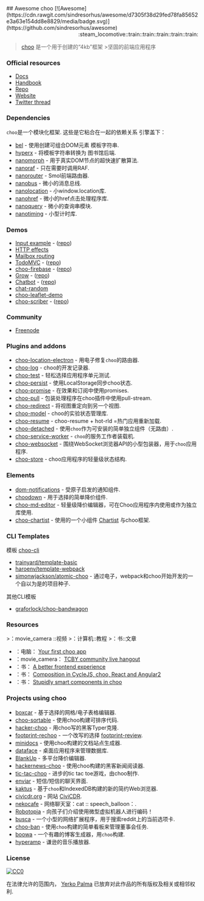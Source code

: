 <div class="github-widget" data-repo="choojs/awesome-choo"></div>
## Awesome choo [![Awesome](https://cdn.rawgit.com/sindresorhus/awesome/d7305f38d29fed78fa85652e3a63e154dd8e8829/media/badge.svg)](https://github.com/sindresorhus/awesome) <div align="right">:steam_locomotive::train::train::train::train::train:</div>

> [choo](https://choo.io/) 是一个用于创建的“4kb”框架
&gt;坚固的前端应用程序



### Official resources

- [Docs](https://github.com/yoshuawuyts/choo/blob/master/README.md)
- [Handbook](https://github.com/yoshuawuyts/choo-handbook)
- [Repo](https://github.com/yoshuawuyts/choo)
- [Website](https://choo.io/)
- [Twitter thread](https://twitter.com/yoshuawuyts/status/730087077803528193)

### Dependencies
 `choo`是一个模块化框架.  这些是它粘合在一起的依赖关系
引擎盖下：

- [bel](https://github.com/shama/bel) - 使用创建可组合DOM元素
  模板字符串.
- [hyperx](https://github.com/substack/hyperx) - 将模板字符串转换为
  图书馆后端.
- [nanomorph](https://github.com/choojs/nanomorph) - 用于真实DOM节点的超快速扩散算法.
- [nanoraf](https://github.com/yoshuawuyts/nanoraf) - 只在需要时调用RAF.
- [nanorouter](https://github.com/choojs/nanorouter) -  Smol前端路由器.
- [nanobus](https://github.com/choojs/nanobus) - 微小的消息总线.
- [nanolocation](https://github.com/choojs/nanolocation) - 小window.location库.
- [nanohref](https://github.com/choojs/nanohref) - 微小的href点击处理程序库.
- [nanoquery](https://github.com/choojs/nanoquery) - 微小的查询串模块.
- [nanotiming](https://github.com/choojs/nanotiming) - 小型计时库.

### Demos

- [Input example](http://requirebin.com/?gist=e589473373b3100a6ace29f7bbee3186) - ([repo](https://github.com/yoshuawuyts/choo/tree/master/examples/title))
- [HTTP effects](https://hyperdev.com/#!/project/fork-fang)
- [Mailbox routing](https://github.com/yoshuawuyts/choo/tree/master/examples/mailbox)
- [TodoMVC](http://shuheikagawa.com/todomvc-choo) - ([repo](https://github.com/shuhei/todomvc-choo))
- [choo-firebase](https://choo-firebase-2ec21.firebaseapp.com) - ([repo](https://github.com/mw222rs/choo-firebase))
- [Grow](https://grow.static.land) - ([repo](https://github.com/sethvincent/grow))
- [Chatbot](http://chootbot.herokuapp.com) - ([repo](https://github.com/plaey/chatbot))
- [chat-random](https://github.com/akiva/chat-random)
- [choo-leaflet-demo](https://github.com/timwis/choo-leaflet-demo)
- [choo-scriber](https://zhouhansen.github.io/choo-scriber) - ([repo](https://github.com/ZhouHansen/choo-scriber))

### Community

- [Freenode](https://webchat.freenode.net/?channels=choo)

### Plugins and addons

- [choo-location-electron](https://github.com/bcomnes/choo-location-electron) - 用电子修复`choo`的路由器.
- [choo-log](https://github.com/yoshuawuyts/choo-log) -  choo的开发记录器.
- [choo-test](https://github.com/mantoni/choo-test) - 轻松选择应用程序单元测试.
- [choo-persist](https://github.com/yoshuawuyts/choo-persist/) - 使用LocalStorage同步choo状态.
- [choo-promise](https://github.com/rahatarmanahmed/choo-promise) - 在效果和订阅中使用promises.
- [choo-pull](https://github.com/yoshuawuyts/choo-pull) - 包装处理程序在choo插件中使用pull-stream.
- [choo-redirect](https://github.com/yoshuawuyts/choo-redirect) - 将视图重定向到另一个视图.
- [choo-model](https://github.com/yoshuawuyts/choo-model) -  choo的实验状态管理库.
- [choo-resume](https://github.com/bengourley/choo-resume) -  choo-resume + hot-rld =热门应用重新加载.
- [choo-detached](https://github.com/graforlock/choo-detached) - 使用`choo`作为可安装的简单独立组件（无路由）.
- [choo-service-worker](https://github.com/choojs/choo-service-worker) - `choo`的服务工作者装​​载机.
- [choo-websocket](https://github.com/YerkoPalma/choo-websocket) - 围绕WebSocket浏览器API的小型包装器，用于`choo`应用程序.
- [choo-store](https://github.com/ungoldman/choo-store) -  choo应用程序的轻量级状态结构.

### Elements

- [dom-notifications](https://github.com/finnp/dom-notifications) - 受原子启发的通知组件.
- [choodown](https://github.com/trainyard/choodown) - 用于选择的简单降价组件.
- [choo-md-editor](https://github.com/dbtek/choo-md-editor) - 轻量级降价编辑器，可在Choo应用程序内使用或作为独立库使用.
- [choo-chartist](https://github.com/rexmortus/choo-chartist) - 使用的一个小组件 [Chartist](https://gionkunz.github.io/chartist-js/) 与choo框架.

### CLI Templates

模板 [choo-cli](https://github.com/trainyard/choo-cli)

- [trainyard/template-basic](https://github.com/trainyard/template-basic)
- [haroenv/template-webpack](https://github.com/haroenv/template-webpack)
- [simonwjackson/atomic-choo](https://github.com/simonwjackson/atomic-choo) - 通过电子，webpack和choo开始开发的一个自以为是的项目种子.

其他CLI模板
- [graforlock/choo-bandwagon](https://github.com/graforlock/choo-bandwagon)

### Resources
&gt;：movie_camera ::视频
&gt;：计算机::教程
&gt;：书::文章

- ：电脑： [Your first choo app](https://yoshuawuyts.gitbooks.io/choo/content/02_your_first_app.html)
- ：movie_camera： [TCBY community live hangout](https://www.youtube.com/watch?v=a97Mw2z1SAI)
- ：书： [A better frontend experience](https://medium.com/@yoshuawuyts/a-better-frontend-experience-7b0498c85658)
- ：书： [Composition in CycleJS, choo, React and Angular2](http://blog.krawaller.se/posts/composition-in-cyclejs-choo-react-and-angular2)
- ：书： [Stupidly smart components in choo](http://blog.krawaller.se/posts/stupidly-smart-components-in-choo)

### Projects using choo

- [boxcar](https://github.com/toddself/boxcar) - 基于选择的网格/电子表格编辑器.
- [choo-sortable](https://github.com/willkessler/choo-sortable) - 使用choo构建可排序代码.
- [hacker-choo](https://github.com/mw222rs/hacker-choo) - 用choo写的黑客Typer克隆.
- [footprint-rechoo](https://github.com/npeihl/footprint-rechoo) - 一个改写的选择 [footprint-review](http://github.com/sjcgis/footprint-review).
- [minidocs](https://github.com/freeman-lab/minidocs) - 使用choo构建的文档站点生成器.
- [dataface](https://github.com/timwis/dataface) - 桌面应用程序来管理数据库.
- [BlankUp](https://github.com/HoverBaum/BlankUp-Electron) - 多平台降价编辑器.
- [hackernews-choo](https://github.com/kvnneff/hackernews-choo) - 使用choo构建的黑客新闻阅读器.
- [tic-tac-choo](https://github.com/YerkoPalma/tic-tac-toe) - 进步的tic tac toe游戏，由choo制作.
- [enviar](https://github.com/timwis/enviar) - 短信/短信的聊天界面.
- [kaktus](https://github.com/kaktus/kaktus) - 基于`choo`和IndexedDB构建的新的简约Web浏览器.
- [civicdr.org](https://github.com/CiviCDR/civicdr.org) - 网站 [CiviCDR](https://civicdr.org/).
- [nekocafe](https://github.com/notenoughneon/nekocafe) - 网络聊天室：cat :: speech_balloon：.
- [Robotopia](https://github.com/robotopia-x/robotopia) - 向孩子们介绍使用微型虚拟机器人进行编码！
- [busca](https://github.com/afk-mcz/busca) - 一个小型的网络扩展程序，用于搜索reddit上的当前选项卡.
- [choo-ban](https://github.com/luizbaldi/choo-ban) - 使用`choo`构建的简单看板来管理董事会任务.
- [boowa](https://github.com/boowajs/boowa) - 一个有趣的博客生成器，用`choo`构建.
- [hyperamp](https://github.com/hypermodules/hyperamp) - 谦逊的音乐播放器.

### License

[![CC0](http://mirrors.creativecommons.org/presskit/buttons/88x31/svg/cc-zero.svg)](https://creativecommons.org/publicdomain/zero/1.0/)

在法律允许的范围内， [Yerko Palma](https://github.com/YerkoPalma) 已放弃对此作品的所有版权及相关或相邻权利.
